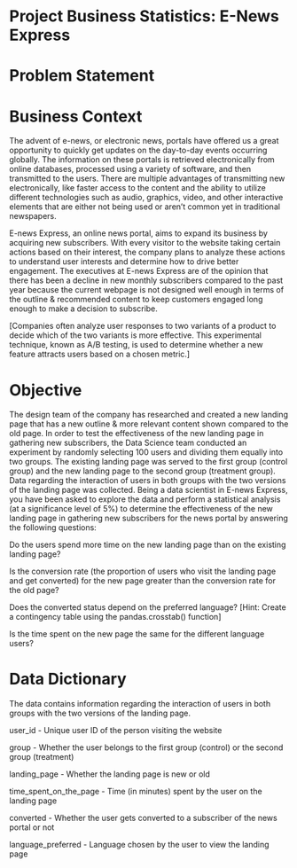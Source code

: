 # Project Business Statistics: E-News Express
# Problem Statement
# Business Context
The advent of e-news, or electronic news, portals have offered us a great opportunity to quickly get updates on the day-to-day events occurring globally. The information on these portals is retrieved electronically from online databases, processed using a variety of software, and then transmitted to the users. There are multiple advantages of transmitting new electronically, like faster access to the content and the ability to utilize different technologies such as audio, graphics, video, and other interactive elements that are either not being used or aren’t common yet in traditional newspapers.

E-news Express, an online news portal, aims to expand its business by acquiring new subscribers. With every visitor to the website taking certain actions based on their interest, the company plans to analyze these actions to understand user interests and determine how to drive better engagement. The executives at E-news Express are of the opinion that there has been a decline in new monthly subscribers compared to the past year because the current webpage is not designed well enough in terms of the outline & recommended content to keep customers engaged long enough to make a decision to subscribe.

[Companies often analyze user responses to two variants of a product to decide which of the two variants is more effective. This experimental technique, known as A/B testing, is used to determine whether a new feature attracts users based on a chosen metric.]

# Objective
The design team of the company has researched and created a new landing page that has a new outline & more relevant content shown compared to the old page. In order to test the effectiveness of the new landing page in gathering new subscribers, the Data Science team conducted an experiment by randomly selecting 100 users and dividing them equally into two groups. The existing landing page was served to the first group (control group) and the new landing page to the second group (treatment group). Data regarding the interaction of users in both groups with the two versions of the landing page was collected. Being a data scientist in E-news Express, you have been asked to explore the data and perform a statistical analysis (at a significance level of 5%) to determine the effectiveness of the new landing page in gathering new subscribers for the news portal by answering the following questions:

Do the users spend more time on the new landing page than on the existing landing page?

Is the conversion rate (the proportion of users who visit the landing page and get converted) for the new page greater than the conversion rate for the old page?

Does the converted status depend on the preferred language? [Hint: Create a contingency table using the pandas.crosstab() function]

Is the time spent on the new page the same for the different language users?

# Data Dictionary
The data contains information regarding the interaction of users in both groups with the two versions of the landing page.

user_id - Unique user ID of the person visiting the website

group - Whether the user belongs to the first group (control) or the second group (treatment)

landing_page - Whether the landing page is new or old

time_spent_on_the_page - Time (in minutes) spent by the user on the landing page

converted - Whether the user gets converted to a subscriber of the news portal or not

language_preferred - Language chosen by the user to view the landing page

